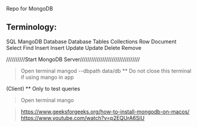 Repo for MongoDB

## Terminology:

SQL MangoDB
Database Database
Tables Collections
Row Document
Select Find
Insert Insert
Update Update
Delete Remove

//////////Start MongoDB Server////////////////////////////////

> Open terminal
> mangod --dbpath data/db
> \*\* Do not close this terminal if using mango in app

(Client) \*\* Only to test queries

> Open terminal
> mango

> https://www.geeksforgeeks.org/how-to-install-mongodb-on-macos/
> https://www.youtube.com/watch?v=p2EQUrA6SjU
